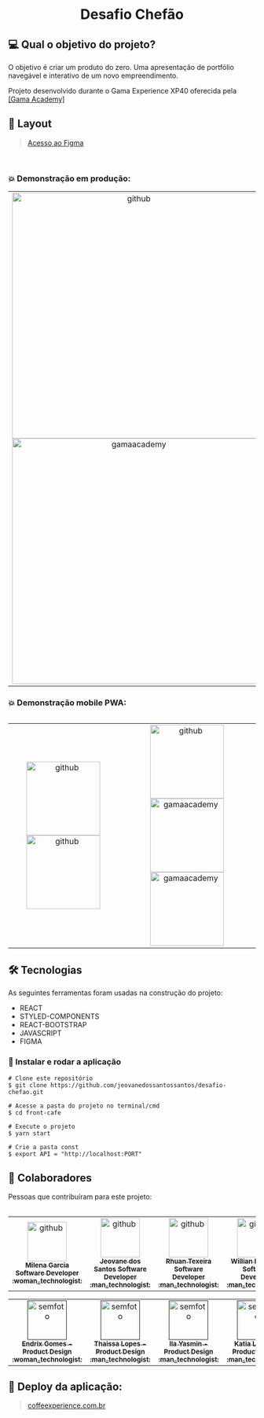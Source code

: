 

<h1 align="center">Desafio Chefão </h1>

## 💻 Qual o objetivo do projeto?

O objetivo é criar um produto do zero. Uma apresentação de portfólio navegável e interativo de um novo empreendimento.

Projeto desenvolvido durante o Gama Experience XP40 oferecida pela  <a href="https://www.gama.academy/gama-experience/desenvolvimento-full-stack">[Gama Academy]</a>

## 🎨 Layout

> [Acesso ao Figma](https://www.figma.com/file/3bcNuV2QxvIwtEjIY262vt/Desafio-Chefão?node-id=2%3A2) 
<br>

### :boom: Demonstração em produção:
<table align="center">
  <tr>
     <td align="center">
        <img src="https://i.imgur.com/bhTZ0eJ.png" width="500px;" alt="github"/><br>
            <img alt="gamaacademy" title="#gamaacademy" src="https://i.imgur.com/dQFG4fA.png" width="500px">
        <sub>
        </sub>
      </a>
    </td>
      <td align="center">
        <img src="https://i.imgur.com/iqLBwcP.png" width="500px;" alt="github"/><br>
      <img alt="gamaacademy" title="#gamaacademy" src="https://i.imgur.com/A1nG7cn.png" width="500px">
    </td>   
</tr>
<table/>

### :boom: Demonstração mobile PWA:

<table align="center">
  <tr>
     <td align="center">
        <img src="https://i.imgur.com/OGPzu6Y.jpg" width="150px;" alt="github"/>
         <img src="https://i.imgur.com/5ooelnH.jpg" width="150px;" alt="github"/><br>
        <sub>
        </sub>
      </a>
    </td>
       <td align="center">
        <img src="https://i.imgur.com/JJnh5gv.jpg" width="150px;" alt="github"/>
      <img alt="gamaacademy" title="#gamaacademy" src="https://i.imgur.com/jVUauSh.jpg" width="150px">
   <img alt="gamaacademy" title="#gamaacademy" src="https://i.imgur.com/6oMb85m.jpg" width="150px">
    </td>   

</tr>
<table/>

## 🛠 Tecnologias

As seguintes ferramentas foram usadas na construção do projeto:

- REACT
- STYLED-COMPONENTS
- REACT-BOOTSTRAP
- JAVASCRIPT
- FIGMA

### :rotating_light: Instalar e rodar a aplicação

```
# Clone este repositório
$ git clone https://github.com/jeovanedossantossantos/desafio-chefao.git

# Acesse a pasta do projeto no terminal/cmd
$ cd front-cafe

# Execute o projeto
$ yarn start

# Crie a pasta const
$ export API = "http://localhost:PORT"
```



## 🤝 Colaboradores

Pessoas que contribuíram para este projeto:
<table align="center">
  <tr>
     <td align="center">
      <a href="https://github.com/lenamsst">
        <img src="https://avatars.githubusercontent.com/u/85361518?v=4" width="80px;" alt="github"/><br>
        <sub>
          <b> Milena Garcia Software Developer :woman_technologist:</b>
        </sub>
      </a>       
    </td>
      <td align="center">
      <a href="https://github.com/jeovanedossantossantos">
        <img src="https://i.imgur.com/drwsBzm.jpg" width="80px;" alt="github"/><br>
        <sub>
          <b>Jeovane dos Santos Software Developer :man_technologist:</b>
        </sub>
      </a>
    </td>
    <td align="center">
      <a href="https://github.com/Knziee">
        <img src="https://avatars.githubusercontent.com/u/89425394?v=4" width="80px;" alt="github"/><br>
        <sub>
          <b>Rhuan Texeira Software Developer :man_technologist:</b>
        </sub>
      </a>
    </td>
    <td align="center">
      <a href="https://github.com/thewillian">
        <img src="https://avatars.githubusercontent.com/u/94011078?v=4" width="80px;" alt="github"/><br>
        <sub>
          <b>Willian Monteiro Software Developer :man_technologist:</b>
        </sub>
      </a>
    </td>  
      </tr>
</table>
<table align="center">
  <tr>
    <td align="center">
      <a href="">
        <img src="https://i.imgur.com/01ywrcN.png" width="80px;" alt="semfoto"/><br>
        <sub>
          <b>Endrix Gomes - Product Design :woman_technologist:</b>
        </sub>
      </a>
    </td> 
    <td align="center">
      <a href="">
        <img src="https://i.imgur.com/01ywrcN.png" width="80px;" alt="semfoto"/><br>
        <sub>
          <b>Thaissa Lopes - Product Design :man_technologist:</b>
        </sub>
      </a>
    </td> 
    <td align="center">
      <a href="">
        <img src="https://i.imgur.com/01ywrcN.png" width="80px;" alt="semfoto"/><br>
        <sub>
          <b>Ila Yasmin - Product Design :man_technologist:</b>
        </sub>
      </a>
    </td>
     <td align="center">
      <a href="">
        <img src="https://i.imgur.com/01ywrcN.png" width="80px;" alt="semfoto"/><br>
        <sub>
          <b>Katia Lisboa - Product Design :man_technologist:</b>
        </sub>
      </a>
    </td> 
                                                                                                                      
                                                                                                                      
  </tr>
</table>

## :rocket: Deploy da aplicação:

> [coffeexperience.com.br](https://coffeexp.vercel.app/)
